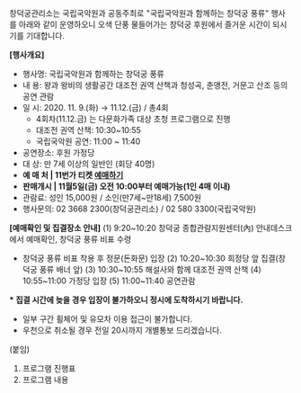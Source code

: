 창덕궁관리소는 국립국악원과 공동주최로 "국립국악원과 함께하는 창덕궁 풍류" 행사를 아래와 같이 운영하오니 오색 단풍 물들어가는 창덕궁 후원에서 즐거운 시간이 되시기를 기대합니다.

**[행사개요]**
- 행사명: 국립국악원과 함께하는 창덕궁 풍류
- 내 용: 왕과 왕비의 생활공간 대조전 권역 산책과 청성곡, 춘앵전, 거문고 산조 등의 공연 관람
- 일 시: 2020. 11. 9.(화) → 11.12.(금) / 총4회
  - 4회차(11.12.금) 는 다문화가족 대상 초청 프로그램으로 진행
  - 대조전 권역 산책: 10:30~10:55
  - 국립국악원 공연: 11:00 ~ 11:40
- 공연장소: 후원 가정당
- 대 상: 만 7세 이상의 일반인 (회당 40명)
- **예 매 처 | 11번가 티켓 [예매하기](https://ticket.11st.co.kr/Product/Detail?id=265867)**
- **판매개시 | 11월5일(금) 오전 10:00부터 예매가능(1인 4매 이내)**
- 관람료: 성인 15,000원 / 소인(만7세~만18세) 7,500원
- 행사문의: 02 3668 2300(창덕궁관리소) / 02 580 3300(국립국악원)

**[예매확인 및 집결장소 안내]**
(1) 9:20~10:20 창덕궁 종합관람지원센터(內) 안내데스크에서 예매확인, 창덕궁 풍류 비표 수령
  - 창덕궁 풍류 비표 착용 후 정문(돈화문) 입장
(2) 10:20~10:30 희정당 앞 집결(창덕궁 풍류 배너 앞)
(3) 10:30~10:55 해설사와 함께 대조전 권역 산책
(4) 10:55~11:00 가정당 입장
(5) 11:00~11:40 공연관람

**\* 집결 시간에 늦을 경우 입장이 불가하오니 정시에 도착하시기 바랍니다.**
* 일부 구간 휠체어 및 유모차 이용 접근이 불가합니다.
* 우천으로 취소될 경우 전일 20시까지 개별통보 드리겠습니다.

(붙임) 
1. 프로그램 진행표
2. 프로그램 내용